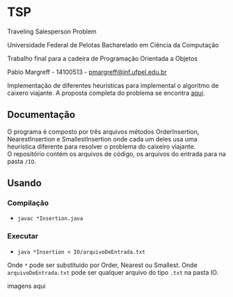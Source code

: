 # TSP
Traveling Salesperson Problem

Universidade Federal de Pelotas Bacharelado em Ciência da Computação

Trabalho final para a cadeira de Programação Orientada a Objetos 

Pablo Margreff - 14100513 - pmargreff@inf.ufpel.edu.br

Implementação de diferentes heuristicas para implemental o algoritmo de caixero viajante. A proposta completa do problema se encontra [aqui](http://www.cis.upenn.edu/~cis110/13sp/hw/hw08/tsp.shtml).

## Documentação

O programa é composto por três arquivos métodos OrderInsertion, NearestInsertion e SmallestInsertion onde cada um deles usa uma heurística diferente para resolver o problema do caixeiro viajante.  
O repositório contém os arquivos de código, os arquivos do entrada para na pasta `/IO`.


## Usando

### Compilação
* `javac *Insertion.java`
	
### Executar
* `java *Insertion < IO/arquivoDeEntrada.txt`

Onde `*` pode ser substituido por Order, Nearest ou Smallest. 
Onde `arquivoDeEntrada.txt` pode ser qualquer arquivo do tipo `.txt` na pasta IO. 

imagens aqui
